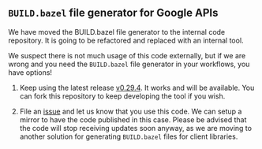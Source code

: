 ## `BUILD.bazel` file generator for Google APIs

We have moved the BUILD.bazel file generator to the internal code repository.
It is going to be refactored and replaced with an internal tool.

We suspect there is not much usage of this code externally, but if we are wrong
and you need the `BUILD.bazel` file generator in your workflows, you have
options!

1. Keep using the latest release
[v0.29.4](https://github.com/googleapis/rules_gapic/releases/tag/v0.29.4).
It works and will be available. You can fork this repository to keep developing
the tool if you wish.

2. File an [issue](https://github.com/googleapis/rules_gapic/issues/new) and let
us know that you use this code. We can setup a mirror to have the code published
in this case. Please be advised that the code will stop receiving updates soon
anyway, as we are moving to another solution for generating `BUILD.bazel` files
for client libraries.
